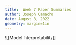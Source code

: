 ```yaml
---
title:  Week 7 Paper Summaries
author: Joseph Camacho
date: August 8, 2022
geometry: margin=1in
---
```

![[Model Interpretability]]